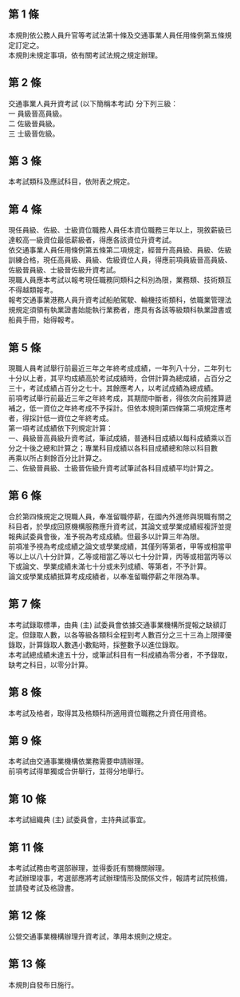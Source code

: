 第 1 條
-------
本規則依公務人員升官等考試法第十條及交通事業人員任用條例第五條規  
定訂定之。                                                        
本規則未規定事項，依有關考試法規之規定辦理。

第 2 條
-------
交通事業人員升資考試 (以下簡稱本考試) 分下列三級：  
一  員級晉高員級。  
二  佐級晉員級。  
三  士級晉佐級。

第 3 條
-------
本考試類科及應試科目，依附表之規定。

第 4 條
-------
現任員級、佐級、士級資位職務人員任本資位職務三年以上，現敘薪級已  
達較高一級資位最低薪級者，得應各該資位升資考試。  
依交通事業人員任用條例第五條第二項規定，經晉升高員級、員級、佐級  
訓練合格，現任高員級、員級、佐級資位人員，得應前項員級晉高員級、  
佐級晉員級、士級晉佐級升資考試。  
現職人員應本考試以報考現任職務同類科之科別為限，業務類、技術類互  
不得越類報考。  
報考交通事業港務人員升資考試船舶駕駛、輪機技術類科，依職業管理法  
規規定須領有執業證書始能執行業務者，應具有各該等級類科執業證書或  
船員手冊，始得報考。

第 5 條
-------
現職人員考試舉行前最近三年之年終考成成績，一年列八十分，二年列七  
十分以上者，其平均成績高於考試成績時，合併計算為總成績，占百分之  
三十，考試成績占百分之七十。其餘應考人，以考試成績為總成績。  
前項考試舉行前最近三年之年終考成，其期間中斷者，得依次向前推算遞  
補之，低一資位之年終考成不予採計。但依本規則第四條第二項規定應考  
者，得採計低一資位之年終考成。  
第一項考試成績依下列規定計算：  
一、員級晉高員級升資考試，筆試成績，普通科目成績以每科成績乘以百  
    分之十後之總和計算之；專業科目成績以各科目成績總和除以科目數  
    再乘以所占剩餘百分比計算之。  
二、佐級晉員級、士級晉佐級升資考試筆試各科目成績平均計算之。

第 6 條
-------
合於第四條規定之現職人員，奉准留職停薪，在國內外進修與現職有關之  
科目者，於學成回原機構服務應升資考試，其論文或學業成績經複評並提  
報典試委員會後，准予視為考成成績。但最多以計算三年為限。  
前項准予視為考成成績之論文或學業成績，其僅列等第者，甲等或相當甲  
等以上以八十分計算，乙等或相當乙等以七十分計算，丙等或相當丙等以  
下或論文、學業成績未滿七十分或未列成績、等第者，不予計算。  
論文或學業成績抵算考成成績者，以奉准留職停薪之年限為準。

第 7 條
-------
本考試錄取標準，由典 (主) 試委員會依據交通事業機構所提報之缺額訂  
定。但錄取人數，以各等級各類科全程到考人數百分之三十三為上限擇優  
錄取，計算錄取人數遇小數點時，採整數予以進位錄取。  
本考試總成績未達五十分，或筆試科目有一科成績為零分者，不予錄取，  
缺考之科目，以零分計算。

第 8 條
-------
本考試及格者，取得其及格類科所適用資位職務之升資任用資格。

第 9 條
-------
本考試由交通事業機構依業務需要申請辦理。  
前項考試得單獨或合併舉行，並得分地舉行。

第 10 條
--------
本考試組織典 (主) 試委員會，主持典試事宜。

第 11 條
--------
本考試試務由考選部辦理，並得委託有關機關辦理。  
考試辦理竣事，考選部應將考試辦理情形及關係文件，報請考試院核備，  
並請發考試及格證書。

第 12 條
--------
公營交通事業機構辦理升資考試，準用本規則之規定。

第 13 條
--------
本規則自發布日施行。

